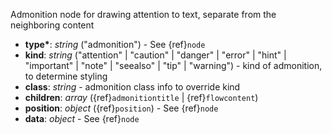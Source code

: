 Admonition node for drawing attention to text, separate from the neighboring content

- __type*__: _string_ ("admonition") - See {ref}`node`
- __kind__: _string_ ("attention" | "caution" | "danger" | "error" | "hint" | "important" | "note" | "seealso" | "tip" | "warning") - kind of admonition, to determine styling 
- __class__: _string_ - admonition class info to override kind 
- __children__: _array_ ({ref}`admonitiontitle` | {ref}`flowcontent`) 
- __position__: _object_ ({ref}`position`) - See {ref}`node`
- __data__: _object_ - See {ref}`node`
